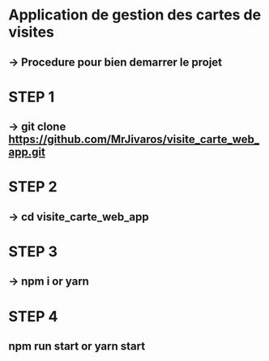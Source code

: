 # Application de gestion des cartes de visites

## -> Procedure pour bien demarrer le projet

# STEP 1

## -> git clone https://github.com/MrJivaros/visite_carte_web_app.git

# STEP 2

## -> cd visite_carte_web_app


# STEP 3 

## -> npm i or yarn

# STEP 4

## npm run start or yarn start